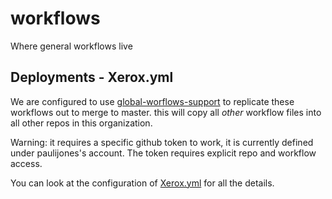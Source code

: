 # workflows
Where general workflows live

## Deployments - Xerox.yml
We are configured to use [global-worflows-support](https://github.com/derberg/global-workflows-support) to replicate these workflows out to merge to master. this will copy all _other_ workflow files into all other repos in this organization.

Warning: it requires a specific github token to work, it is currently defined under paulijones's account. The token requires explicit repo and workflow access.

You can look at the configuration of [Xerox.yml](.github/workflows/xerox.yml) for all the details.
